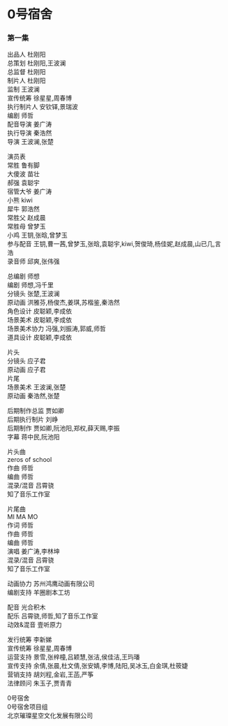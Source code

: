 # 0号宿舍  
  
### 第一集   
  
  
出品人  杜刚阳  
总策划  杜刚阳,王波澜  
总监督  杜刚阳  
制片人  杜刚阳  
监制  王波澜  
宣传统筹  徐星星,周春博  
执行制片人  安钦铎,景瑞波  
编剧  师哲  
配音导演  姜广涛  
执行导演  秦浩然  
导演  王波澜,张楚  

演员表    
常胜  鲁有脚  
大傻波  苗壮  
郝强  袁聪宇  
宿管大爷  姜广涛  
小熊  kiwi  
犀牛  郭浩然  
常胜父  赵成晨  
常胜母  曾梦玉  
小鸡  王钥,张晗,曾梦玉  
参与配音  王钥,曹一茜,曾梦玉,张晗,袁聪宇,kiwi,贺俊琦,杨佳妮,赵成晨,山已几,言浩  
录音师  邱爽,张伟强  

总编剧  师想  
编剧  师想,冯千里  
分镜头  张楚,王波澜  
原动画  洪雅芬,杨俊杰,姜琪,苏楷鉴,秦浩然  
角色设计  皮聪颖,李成依  
场景美术  皮聪颖,李成依  
场景美术协力  冯强,刘振涛,郭威,师哲  
道具设计  皮聪颖,李成依  

片头   
分镜头  应子君  
原动画  应子君  
片尾  
场景美术  王波澜,张楚  
原动画  秦浩然,张楚  
  
后期制作总监  贾如卿  
后期执行制片  刘峥  
后期制作  贾如卿,阮池阳,郑权,薛天赐,李振  
字幕  蒋中民,阮池阳  
  
片头曲  
zeros of school  
作曲  师哲  
编曲  师哲  
混录/混音  吕霄骁  
知了音乐工作室  
  
片尾曲  
MI MA MO  
作词  师哲  
作曲  师哲  
编曲  师哲  
演唱  姜广涛,李林坤  
混录/混音  吕霄骁  
知了音乐工作室  
  
动画协力  苏州鸿鹰动画有限公司  
编剧支持  羊圈剧本工坊  
  
配音  光合积木  
配乐  吕霄骁,师哲,知了音乐工作室  
动效&混音  壹听原力  
  
发行统筹  李新娣  
宣传统筹  徐星星,周春博  
运营支持  景雪,张梓橦,吕颖慧,张洁,侯佳洁,王玙璠  
宣传支持  余倩,张晨,杜文倩,张安婧,李博,陆阳,吴冰玉,白金琪,杜筱婕  
营销支持  胡刘程,金岩,王菡,严筝  
法律顾问  朱玉子,贾青青  
  
  
0号宿舍    
0号宿舍项目组  
北京璀璨星空文化发展有限公司